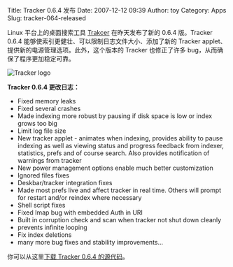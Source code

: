 Title: Tracker 0.6.4 发布
Date: 2007-12-12 09:39
Author: toy
Category: Apps
Slug: tracker-064-released

Linux 平台上的桌面搜索工具
[Trakcer](http://linuxtoy.org/archives/tracker.html) 在昨天发布了新的
0.6.4 版。Tracker 0.6.4
能够使索引更健壮、可以限制日志文件大小、添加了新的 Tracker
applet、提供新的电源管理选项。此外，这个版本的 Tracker 也修正了许多
bug，从而确保了程序更加稳定可靠。

![Tracker logo](http://i.linuxtoy.org/i/2007/12/tracker.png)

**Tracker 0.6.4 更改日志：**

- Fixed memory leaks  
- Fixed several crashes  
- Made indexing more robust by pausing if disk space is low or index
grows too big  
- Limit log file size  
- New tracker applet - animates when indexing, provides ability to
pause indexing as well as viewing status and progress feedback from
indexer, statistics, prefs and of course search. Also provides
notification of warnings from tracker  
- New power management options enable much better customization  
- Ignored files fixes  
- Deskbar/tracker integration fixes  
- Made most prefs live and affect tracker in real time. Others will
prompt for restart and/or reindex where necessary  
- Shell script fixes  
- Fixed Imap bug with embedded Auth in URI  
- Built in corruption check and scan when tracker not shut down
cleanly  
- prevents infinite looping  
- Fix index deletions  
- many more bug fixes and stability improvements...

你可以从这里[下载 Tracker 0.6.4
的源代码](http://www.gnome.org/~jamiemcc/tracker/tracker-0.6.4.tar.bz2)。

